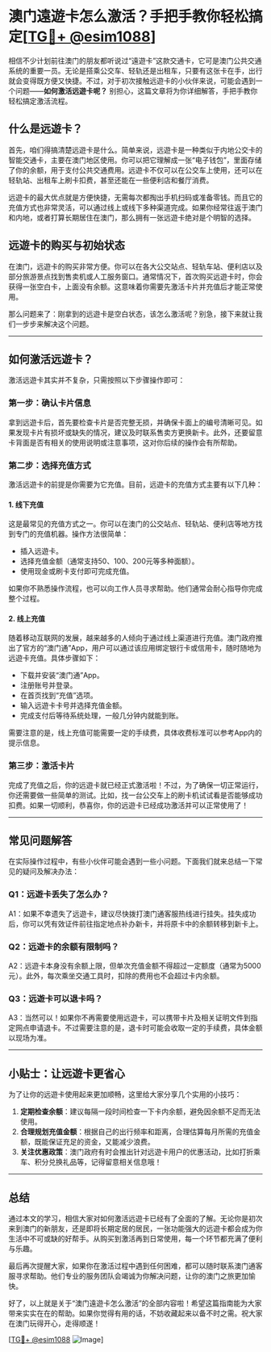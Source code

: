 # 澳门遠遊卡怎么激活？手把手教你轻松搞定[[TG💪+ @esim1088](https://t.me/s/esim1088)]

相信不少计划前往澳门的朋友都听说过“遠遊卡”这款交通卡，它可是澳门公共交通系统的重要一员。无论是搭乘公交车、轻轨还是出租车，只要有这张卡在手，出行就会变得既方便又快捷。不过，对于初次接触远遊卡的小伙伴来说，可能会遇到一个问题——**如何激活远遊卡呢？** 别担心，这篇文章将为你详细解答，手把手教你轻松搞定激活流程。

## 什么是远遊卡？

首先，咱们得搞清楚远遊卡是什么。简单来说，远遊卡是一种类似于内地公交卡的智能交通卡，主要在澳门地区使用。你可以把它理解成一张“电子钱包”，里面存储了你的余额，用于支付公共交通费用。远遊卡不仅可以在公交车上使用，还可以在轻轨站、出租车上刷卡扣费，甚至还能在一些便利店和餐厅消费。

远遊卡的最大优点就是方便快捷，无需每次都掏出手机扫码或准备零钱。而且它的充值方式也非常灵活，可以通过线上或线下多种渠道完成。如果你经常往返于澳门和内地，或者打算长期居住在澳门，那么拥有一张远遊卡绝对是个明智的选择。

## 远遊卡的购买与初始状态

在澳门，远遊卡的购买非常方便。你可以在各大公交站点、轻轨车站、便利店以及部分旅游景点找到售卖机或人工服务窗口。通常情况下，首次购买远遊卡时，你会获得一张空白卡，上面没有余额。这意味着你需要先激活卡片并充值后才能正常使用。

那么问题来了：刚拿到的远遊卡是空白状态，该怎么激活呢？别急，接下来就让我们一步步来解决这个问题。

---

## 如何激活远遊卡？

激活远遊卡其实并不复杂，只需按照以下步骤操作即可：

### **第一步：确认卡片信息**

拿到远遊卡后，首先要检查卡片是否完整无损，并确保卡面上的编号清晰可见。如果发现卡片有损坏或缺失的情况，建议及时联系售卖方更换新卡。此外，还要留意卡背面是否有相关的使用说明或注意事项，这对你后续的操作会有所帮助。

### **第二步：选择充值方式**

激活远遊卡的前提是你需要为它充值。目前，远遊卡的充值方式主要有以下几种：

#### **1. 线下充值**
这是最常见的充值方式之一。你可以在澳门的公交站点、轻轨站、便利店等地方找到专门的充值机器。操作方法很简单：
- 插入远遊卡。
- 选择充值金额（通常支持50、100、200元等多种面额）。
- 使用现金或刷卡支付即可完成充值。

如果你不熟悉操作流程，也可以向工作人员寻求帮助。他们通常会耐心指导你完成整个过程。

#### **2. 线上充值**
随着移动互联网的发展，越来越多的人倾向于通过线上渠道进行充值。澳门政府推出了官方的“澳门通”App，用户可以通过该应用绑定银行卡或信用卡，随时随地为远遊卡充值。具体步骤如下：
- 下载并安装“澳门通”App。
- 注册账号并登录。
- 在首页找到“充值”选项。
- 输入远遊卡卡号并选择充值金额。
- 完成支付后等待系统处理，一般几分钟内就能到账。

需要注意的是，线上充值可能需要一定的手续费，具体收费标准可以参考App内的提示信息。

### **第三步：激活卡片**

完成了充值之后，你的远遊卡就已经正式激活啦！不过，为了确保一切正常运行，你还需要做一些简单的测试。比如，找一台公交车上的刷卡机试试看是否能够成功扣费。如果一切顺利，恭喜你，你的远遊卡已经成功激活并可以正常使用了！

---

## 常见问题解答

在实际操作过程中，有些小伙伴可能会遇到一些小问题。下面我们就来总结一下常见的疑问及解决办法：

### **Q1：远遊卡丢失了怎么办？**
A1：如果不幸遗失了远遊卡，建议尽快拨打澳门通客服热线进行挂失。挂失成功后，你可以凭有效证件前往指定地点补办新卡，并将原卡中的余额转移到新卡上。

### **Q2：远遊卡的余额有限制吗？**
A2：远遊卡本身没有余额上限，但单次充值金额不得超过一定额度（通常为5000元）。此外，每次乘坐交通工具时，扣除的费用也不会超过卡内余额。

### **Q3：远遊卡可以退卡吗？**
A3：当然可以！如果你不再需要使用远遊卡，可以携带卡片及相关证明文件到指定网点申请退卡。不过需要注意的是，退卡时可能会收取一定的手续费，具体金额以现场为准。

---

## 小贴士：让远遊卡更省心

为了让你的远遊卡使用起来更加顺畅，这里给大家分享几个实用的小技巧：

1. **定期检查余额**：建议每隔一段时间检查一下卡内余额，避免因余额不足而无法使用。
2. **合理规划充值金额**：根据自己的出行频率和距离，合理估算每月所需的充值金额，既能保证充足的资金，又能减少浪费。
3. **关注优惠政策**：澳门政府有时会推出针对远遊卡用户的优惠活动，比如打折乘车、积分兑换礼品等，记得留意相关信息哦！

---

## 总结

通过本文的学习，相信大家对如何激活远遊卡已经有了全面的了解。无论你是初次来到澳门的新朋友，还是即将长期定居的居民，一张功能强大的远遊卡都会成为你生活中不可或缺的好帮手。从购买到激活再到日常使用，每一个环节都充满了便利与乐趣。

最后再次提醒大家，如果你在激活过程中遇到任何困难，都可以随时联系澳门通客服寻求帮助。他们专业的服务团队会竭诚为你解决问题，让你的澳门之旅更加愉快。

好了，以上就是关于“澳门遠遊卡怎么激活”的全部内容啦！希望这篇指南能为大家带来实实在在的帮助。如果你觉得有用的话，不妨收藏起来以备不时之需。祝大家在澳门玩得开心，走得顺遂！

[[TG💪+ @esim1088](https://t.me/s/esim1088) ![Image](https://i.postimg.cc/4NQfJmqS/Snipaste-2025-05-13-00-14-12.png)]